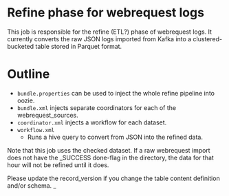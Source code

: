 # Refine phase for webrequest logs

This job is responsible for the refine (ETL?) phase of
webrequest logs.  It currently converts the raw JSON
logs imported from Kafka into a clustered-bucketed table
stored in Parquet format.

# Outline

* ```bundle.properties``` can be used to inject the whole refine
  pipeline into oozie.
* ```bundle.xml``` injects separate coordinators for each of the
  webrequest_sources.
* ```coordinator.xml``` injects a workflow for each dataset.
* ```workflow.xml```
  * Runs a hive query to convert from JSON into the refined data.

Note that this job uses the checked dataset.  If a raw webrequest import
does not have the _SUCCESS done-flag in the directory, the data for that
hour will not be refined until it does.

Please update the record_version if you change the table content definition
and/or schema.
_
